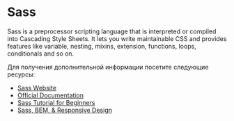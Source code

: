 # Sass

Sass is a preprocessor scripting language that is interpreted or compiled into Cascading Style Sheets. It lets you write maintainable CSS and provides features like variable, nesting, mixins, extension, functions, loops, conditionals and so on.

Для получения дополнительной информации посетите следующие ресурсы:

- [Sass Website](https://sass-lang.com/)
- [Official Documentation](https://sass-lang.com/documentation)
- [ Sass Tutorial for Beginners](https://www.youtube.com/watch?v=_a5j7KoflTs)
- [ Sass, BEM, & Responsive Design](https://www.youtube.com/watch?v=jfMHA8SqUL4)
